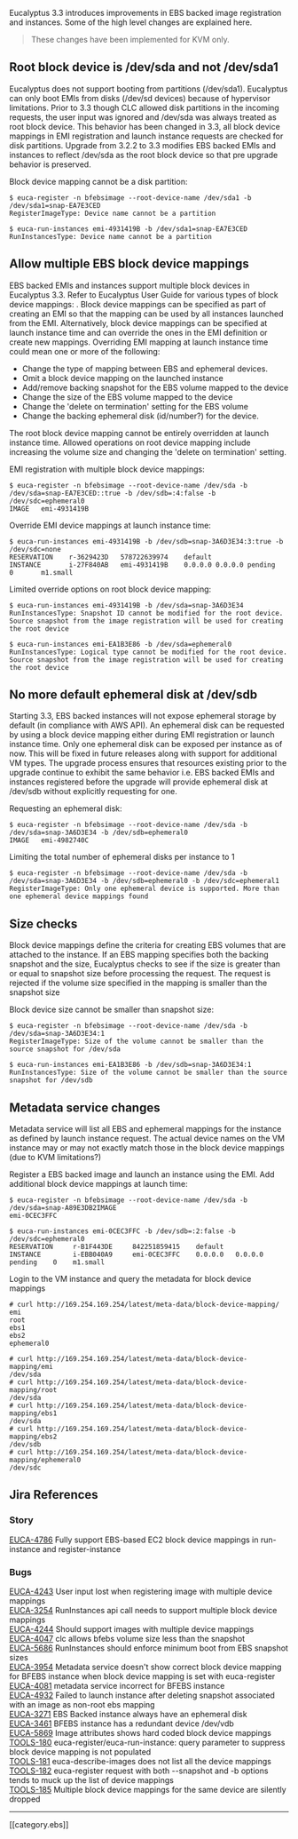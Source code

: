 Eucalyptus 3.3 introduces improvements in EBS backed image registration and instances. Some of the high level changes are explained here.

> These changes have been implemented for KVM only. 

## Root block device is /dev/sda and not /dev/sda1 

Eucalyptus does not support booting from partitions (/dev/sda1). Eucalyptus can only boot EMIs from disks (/dev/sd devices) because of hypervisor limitations. Prior to 3.3 though CLC allowed disk partitions in the incoming requests, the user input was ignored and /dev/sda was always treated as root block device. This behavior has been changed in 3.3, all block device mappings in EMI registration and launch instance requests are checked for disk partitions. Upgrade from 3.2.2 to 3.3 modifies EBS backed EMIs and instances to reflect /dev/sda as the root block device so that pre upgrade behavior is preserved.

Block device mapping cannot be a disk partition:  

    $ euca-register -n bfebsimage --root-device-name /dev/sda1 -b /dev/sda1=snap-EA7E3CED
    RegisterImageType: Device name cannot be a partition

    $ euca-run-instances emi-4931419B -b /dev/sda1=snap-EA7E3CED
    RunInstancesType: Device name cannot be a partition

##  Allow multiple EBS block device mappings

EBS backed EMIs and instances support multiple block devices in Eucalyptus 3.3. Refer to Eucalyptus User Guide for various types of block device mappings: <Link to doc>. Block device mappings can be specified as part of creating an EMI so that the mapping can be used by all instances launched from the EMI. Alternatively, block device mappings can be specified at launch instance time and can override the ones in the EMI definition or create new mappings. Overriding EMI mapping at launch instance time could mean one or more of the following:

* Change the type of mapping between EBS and ephemeral devices.
* Omit a block device mapping on the launched instance
* Add/remove backing snapshot for the EBS volume mapped to the device
* Change the size of the EBS volume mapped to the device
* Change the 'delete on termination' setting for the EBS volume
* Change the backing ephemeral disk (id/number?) for the device.

The root block device mapping cannot be entirely overridden at launch instance time. Allowed operations on root device mapping include increasing the volume size and changing the 'delete on termination' setting.

EMI registration with multiple block device mappings:  

    $ euca-register -n bfebsimage --root-device-name /dev/sda -b /dev/sda=snap-EA7E3CED::true -b /dev/sdb=:4:false -b /dev/sdc=ephemeral0
    IMAGE	emi-4931419B

Override EMI device mappings at launch instance time:
 
    $ euca-run-instances emi-4931419B -b /dev/sdb=snap-3A6D3E34:3:true -b /dev/sdc=none
    RESERVATION    r-3629423D	578722639974	default
    INSTANCE       i-27F840AB	emi-4931419B	0.0.0.0	0.0.0.0	pending		0		m1.small

Limited override options on root block device mapping:

    $ euca-run-instances emi-4931419B -b /dev/sda=snap-3A6D3E34
    RunInstancesType: Snapshot ID cannot be modified for the root device. Source snapshot from the image registration will be used for creating the root device

    $ euca-run-instances emi-EA1B3E86 -b /dev/sda=ephemeral0
    RunInstancesType: Logical type cannot be modified for the root device. Source snapshot from the image registration will be used for creating the root device

## No more default ephemeral disk at /dev/sdb

Starting 3.3, EBS backed instances will not expose ephemeral storage by default (in compliance with AWS API). An ephemeral disk can be requested by using a block device mapping either during EMI registration or launch instance time. Only one ephemeral disk can be exposed per instance as of now. This will be fixed in future releases along with support for additional VM types. The upgrade process ensures that resources existing prior to the upgrade continue to exhibit the same behavior i.e. EBS backed EMIs and instances registered before the upgrade will provide ephemeral disk at /dev/sdb without explicitly requesting for one. 

Requesting an ephemeral disk:   
    
    $ euca-register -n bfebsimage --root-device-name /dev/sda -b /dev/sda=snap-3A6D3E34 -b /dev/sdb=ephemeral0
    IMAGE	emi-4982740C

Limiting the total number of ephemeral disks per instance to 1

    $ euca-register -n bfebsimage --root-device-name /dev/sda -b /dev/sda=snap-3A6D3E34 -b /dev/sdb=ephemeral0 -b /dev/sdc=ephemeral1
    RegisterImageType: Only one ephemeral device is supported. More than one ephemeral device mappings found


## Size checks

Block device mappings define the criteria for creating EBS volumes that are attached to the instance. If an EBS mapping specifies both the backing snapshot and the size, Eucalyptus checks to see if the size is greater than or equal to snapshot size before processing the request. The request is rejected if the volume size specified in the mapping is smaller than the snapshot size 

Block device size cannot be smaller than snapshot size:

    $ euca-register -n bfebsimage --root-device-name /dev/sda -b /dev/sda=snap-3A6D3E34:1
    RegisterImageType: Size of the volume cannot be smaller than the source snapshot for /dev/sda

    $ euca-run-instances emi-EA1B3E86 -b /dev/sdb=snap-3A6D3E34:1
    RunInstancesType: Size of the volume cannot be smaller than the source snapshot for /dev/sdb

## Metadata service changes

Metadata service will list all EBS and ephemeral mappings for the instance as defined by launch instance request. The actual device names on the VM instance may or may not exactly match those in the block device mappings (due to KVM limitations?)

Register a EBS backed image and launch an instance using the EMI. Add additional block device mappings at launch time:

    $ euca-register -n bfebsimage --root-device-name /dev/sda -b /dev/sda=snap-A89E3DB2IMAGE	
    emi-0CEC3FFC

    $ euca-run-instances emi-0CEC3FFC -b /dev/sdb=:2:false -b /dev/sdc=ephemeral0
    RESERVATION	    r-B1F443DE	   842251859415	   default
    INSTANCE	    i-EBB040A9	   emi-0CEC3FFC	   0.0.0.0   0.0.0.0	pending	   0    m1.small	

Login to the VM instance and query the metadata for block device mappings

    # curl http://169.254.169.254/latest/meta-data/block-device-mapping/
    emi
    root
    ebs1
    ebs2
    ephemeral0

    # curl http://169.254.169.254/latest/meta-data/block-device-mapping/emi
    /dev/sda
    # curl http://169.254.169.254/latest/meta-data/block-device-mapping/root
    /dev/sda
    # curl http://169.254.169.254/latest/meta-data/block-device-mapping/ebs1
    /dev/sda
    # curl http://169.254.169.254/latest/meta-data/block-device-mapping/ebs2
    /dev/sdb
    # curl http://169.254.169.254/latest/meta-data/block-device-mapping/ephemeral0
    /dev/sdc

## Jira References

### Story
[EUCA-4786](https://eucalyptus.atlassian.net/browse/EUCA-4786) Fully support EBS-based EC2 block device mappings in run-instance and register-instance

### Bugs
[EUCA-4243](https://eucalyptus.atlassian.net/browse/EUCA-4243) User input lost when registering image with multiple device mappings  
[EUCA-3254](https://eucalyptus.atlassian.net/browse/EUCA-3254) RunInstances api call needs to support multiple block device mappings  
[EUCA-4244](https://eucalyptus.atlassian.net/browse/EUCA-4244) Should support images with multiple device mappings  
[EUCA-4047](https://eucalyptus.atlassian.net/browse/EUCA-4047) clc allows bfebs volume size less than the snapshot  
[EUCA-5686](https://eucalyptus.atlassian.net/browse/EUCA-5686) RunInstances should enforce minimum boot from EBS snapshot sizes  
[EUCA-3954](https://eucalyptus.atlassian.net/browse/EUCA-3954) Metadata service doesn't show correct block device mapping for BFEBS instance when block device mapping is set with euca-register  
[EUCA-4081](https://eucalyptus.atlassian.net/browse/EUCA-4081) metadata service incorrect for BFEBS instance  
[EUCA-4932](https://eucalyptus.atlassian.net/browse/EUCA-4932) Failed to launch instance after deleting snapshot associated with an image as non-root ebs mapping  
[EUCA-3271](https://eucalyptus.atlassian.net/browse/EUCA-3271) EBS Backed instance always have an ephemeral disk  
[EUCA-3461](https://eucalyptus.atlassian.net/browse/EUCA-3461) BFEBS instance has a redundant device /dev/vdb  
[EUCA-5869](https://eucalyptus.atlassian.net/browse/EUCA-5869) Image attributes shows hard coded block device mappings
[TOOLS-180](https://eucalyptus.atlassian.net/browse/TOOLS-180) euca-register/euca-run-instance: query parameter to suppress block device mapping is not populated  
[TOOLS-181](https://eucalyptus.atlassian.net/browse/TOOLS-181) euca-describe-images does not list all the device mappings  
[TOOLS-182](https://eucalyptus.atlassian.net/browse/TOOLS-182) euca-register request with both --snapshot and -b options tends to muck up the list of device mappings  
[TOOLS-185](https://eucalyptus.atlassian.net/browse/TOOLS-185) Multiple block device mappings for the same device are silently dropped  



***
[[category.ebs]]